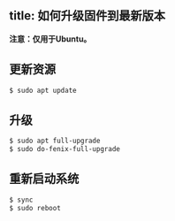 title: 如何升级固件到最新版本
---

**注意：仅用于Ubuntu。**

## 更新资源
```sh
$ sudo apt update
```
## 升级
```sh
$ sudo apt full-upgrade
$ sudo do-fenix-full-upgrade
```
## 重新启动系统
```sh
$ sync
$ sudo reboot
```

